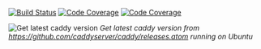 [![Build Status](https://ci.decryptology.net/api/badges/decryp7/workflow-dotnet/status.svg)](https://ci.decryptology.net/decryp7/workflow-dotnet) [![Code Coverage](https://s3.decryptology.net/code-coverage/SimpleWorkflow.Test/badge_linecoverage.svg)](https://s3.decryptology.net/code-coverage/SimpleWorkflow.Test/index.html) [![Code Coverage](https://s3.decryptology.net/code-coverage/SimpleWorkflow.Test/badge_branchcoverage.svg)](https://s3.decryptology.net/code-coverage/SimpleWorkflow.Test/index.html)

![Get latest caddy version](https://dev.decryptology.net/decryp7/workflow-dotnet/raw/branch/master/GetLatestCaddyVersion.gif)
*Get latest caddy version from https://github.com/caddyserver/caddy/releases.atom running on Ubuntu*